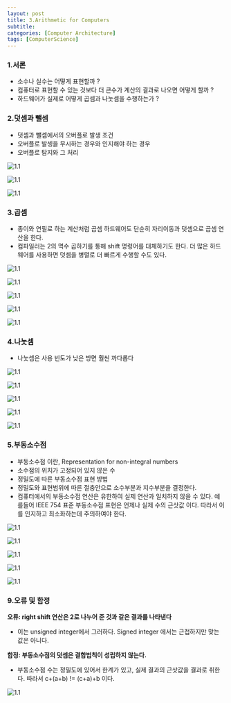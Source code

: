 ```yaml
---
layout: post
title: 3.Arithmetic for Computers
subtitle: 
categories: [Computer Architecture]
tags: [ComputerScience]
---
```


### 1.서론
- 소수나 실수는 어떻게 표현할까 ?
- 컴퓨터로 표현할 수 있는 것보다 더 큰수가 계산의 결과로 나오면 어떻게 할까 ?
- 하드웨어가 실제로 어떻게 곱셈과 나눗셈을 수행하는가 ?

### 2.덧셈과 뺄셈
- 덧셈과 뺄셈에서의 오버플로 발생 조건
- 오버플로 발셍을 무시하는 경우와 인지해야 하는 경우
- 오버플로 탐지와 그 처리

![1.1](/assets/images/ca/3.1.png)

![1.1](/assets/images/ca/3.2.png)

![1.1](/assets/images/ca/3.3.png)

### 3.곱셈
- 종이와 연필로 하는 계산처럼 곱셈 하드웨어도 단순히 자리이동과 덧셈으로 곱셈 연산을 한다.
- 컴파일러는 2의 멱수 곱하기를 통해 shift 명령어를 대체하기도 한다. 더 많은 하드웨어를 사용하면 덧셈을 병렬로 더 빠르게 수행할 수도 있다.

![1.1](/assets/images/ca/3.4.png)

![1.1](/assets/images/ca/3.5.png)

![1.1](/assets/images/ca/3.6.png)

![1.1](/assets/images/ca/3.7.png)

![1.1](/assets/images/ca/3.8.png)

### 4.나눗셈
- 나눗셈은 사용 빈도가 낮은 방면 훨씬 까다롭다

![1.1](/assets/images/ca/3.9.png)

![1.1](/assets/images/ca/3.10.png)

![1.1](/assets/images/ca/3.11.png)

![1.1](/assets/images/ca/3.12.png)

![1.1](/assets/images/ca/3.13.png)

### 5.부동소수점
- 부동소수점 이란, Representation for non-integral numbers 
- 소수점의 위치가 고정되어 있지 않은 수
- 정밀도에 따른 부동소수점 표현 방법
- 정밀도와 표현범위에 따른 절충안으로 소수부분과 지수부분을 결정한다.
- 컴퓨터에서의 부동소수점 연산은 유한하여 실제 연산과 일치하지 않을 수 있다. 예를들어 IEEE 754 표준 부동소수점 표현은 언제나 실제 수의 근삿값 이다. 따라서 이를 인지하고 최소화하는데 주의하여야 한다.

![1.1](/assets/images/ca/3.14.png)

![1.1](/assets/images/ca/3.15.png)

![1.1](/assets/images/ca/3.16.png)

![1.1](/assets/images/ca/3.17.png)

![1.1](/assets/images/ca/3.18.png)

### 9.오류 및 함정

**오류: right shift 연산은 2로 나누어 준 것과 같은 결과를 나타낸다**
- 이는 unsigned integer에서 그러하다. Signed integer 에서는 근접하지만 맞는 값은 아니다.

**함정: 부동소수점의 덧셈은 결합법칙이 성립하지 않는다.**
- 부동소수점 수는 정밀도에 있어서 한계가 있고, 실제 결과의 근삿값을 결과로 취한다. 따라서 c+(a+b) != (c+a)+b 이다.

![1.1](/assets/images/ca/3.19.png)


